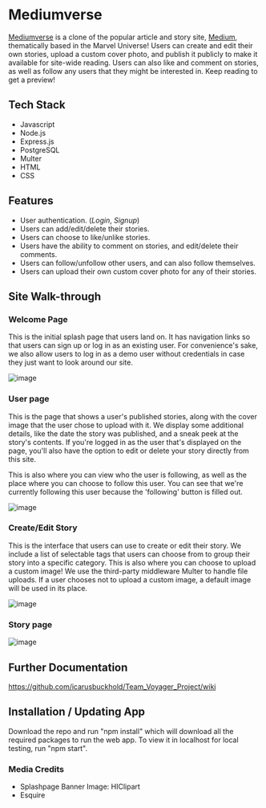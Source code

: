 # Mediumverse

[Mediumverse](https://mediumverse-voyager.herokuapp.com/) is a clone of the popular article and story site, [Medium](https://medium.com/), thematically based in the Marvel Universe! Users can create and edit their own stories, upload a custom cover photo, and publish it publicly to make it available for site-wide reading. Users can also like and comment on stories, as well as follow any users that they might be interested in. Keep reading to get a preview!

## Tech Stack
   - Javascript
   - Node.js
   - Express.js
   - PostgreSQL
   - Multer
   - HTML
   - CSS

## Features
   - User authentication. (*Login*, *Signup*)
   - Users can add/edit/delete their stories.
   - Users can choose to like/unlike stories.
   - Users have the ability to comment on stories, and edit/delete their comments.
   - Users can follow/unfollow other users, and can also follow themselves.
   - Users can upload their own custom cover photo for any of their stories.

## Site Walk-through
### Welcome Page
This is the initial splash page that users land on. It has navigation links so that users can sign up or log in as an existing user. For convenience's sake, we also allow users to log in as a demo user without credentials in case they just want to look around our site.  

![image](https://user-images.githubusercontent.com/74396674/121714399-65b87700-caa3-11eb-8eb6-3e7b8f40d991.png)

### User page
This is the page that shows a user's published stories, along with the cover image that the user chose to upload with it. We display some additional details, like the date the story was published, and a sneak peek at the story's contents. If you're logged in as the user that's displayed on the page, you'll also have the option to edit or delete your story directly from this site.  
  
This is also where you can view who the user is following, as well as the place where you can choose to follow this user. You can see that we're currently following this user because the 'following' button is filled out.  

![image](https://user-images.githubusercontent.com/74396674/121714659-af08c680-caa3-11eb-91fe-e2472b1130b0.png)

### Create/Edit Story
This is the interface that users can use to create or edit their story. We include a list of selectable tags that users can choose from to group their story into a specific category. This is also where you can choose to upload a custom image! We use the third-party middleware Multer to handle file uploads. If a user chooses not to upload a custom image, a default image will be used in its place.  

![image](https://user-images.githubusercontent.com/74396674/121714770-c942a480-caa3-11eb-88ef-217fb9f2f271.png)

### Story page
![image](https://user-images.githubusercontent.com/74396674/121714876-e7100980-caa3-11eb-8ea2-0f29d2cc7768.png)

## Further Documentation
https://github.com/icarusbuckhold/Team_Voyager_Project/wiki

## Installation / Updating App
Download the repo and run "npm install" which will download all the required packages to run the web app. To view it in localhost for local testing, run "npm start".

### Media Credits
   - Splashpage Banner Image: HIClipart
   - Esquire

